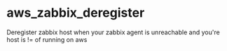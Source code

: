 # aws_zabbix_deregister
Deregister zabbix host when your zabbix agent is unreachable and you're host is != of running on aws
